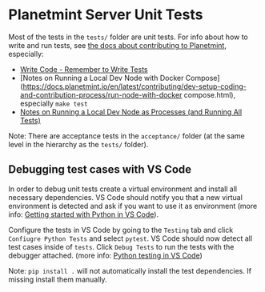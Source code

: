 <!---
Copyright © 2020 Interplanetary Database Association e.V.,
Planetmint and IPDB software contributors.
SPDX-License-Identifier: (Apache-2.0 AND CC-BY-4.0)
Code is Apache-2.0 and docs are CC-BY-4.0
--->

# Planetmint Server Unit Tests

Most of the tests in the `tests/` folder are unit tests. For info about how to write and run tests, see [the docs about contributing to Planetmint](http://docs.planetmint.io/en/latest/index.html), especially:

- [Write Code - Remember to Write Tests](https://docs.planetmint.io/en/latest/contributing/dev-setup-coding-and-contribution-process/write-code.html?highlight=write%20code#remember-to-write-tests)
- [Notes on Running a Local Dev Node with Docker Compose](https://docs.planetmint.io/en/latest/contributing/dev-setup-coding-and-contribution-process/run-node-with-docker compose.html), especially `make test`
- [
Notes on Running a Local Dev Node as Processes (and Running All Tests)](https://docs.planetmint.io/en/latest/contributing/dev-setup-coding-and-contribution-process/run-node-as-processes.html)

Note: There are acceptance tests in the `acceptance/` folder (at the same level in the hierarchy as the `tests/` folder).

## Debugging test cases with VS Code

In order to debug unit tests create a virtual environment and install all necessary dependencies. VS Code should notify you that a new virtual environment is detected and ask if you want to use it as environment (more info: [Getting started with Python in VS Code](https://code.visualstudio.com/docs/python/python-tutorial)).

Configure the tests in VS Code by going to the `Testing` tab and click `Confiugre Python Tests` and select `pytest`. VS Code should now detect all test cases inside of `tests`. Click `Debug Tests` to run the tests with the debugger attached. (more info: [Python testing in VS Code](https://code.visualstudio.com/docs/python/testing))

Note: `pip install .` will not automatically install the test dependencies. If missing install them manually.